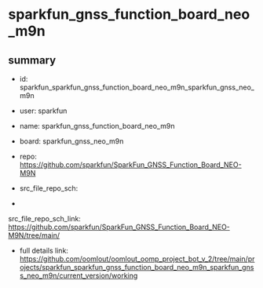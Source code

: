 # sparkfun_gnss_function_board_neo_m9n
 
## summary 
* id: sparkfun_sparkfun_gnss_function_board_neo_m9n_sparkfun_gnss_neo_m9n
* user: sparkfun
* name: sparkfun_gnss_function_board_neo_m9n
* board: sparkfun_gnss_neo_m9n
* repo: https://github.com/sparkfun/SparkFun_GNSS_Function_Board_NEO-M9N



* src_file_repo_sch: 
*
 src_file_repo_sch_link: https://github.com/sparkfun/SparkFun_GNSS_Function_Board_NEO-M9N/tree/main/
* full details link: https://github.com/oomlout/oomlout_oomp_project_bot_v_2/tree/main/projects/sparkfun_sparkfun_gnss_function_board_neo_m9n_sparkfun_gnss_neo_m9n/current_version/working  






